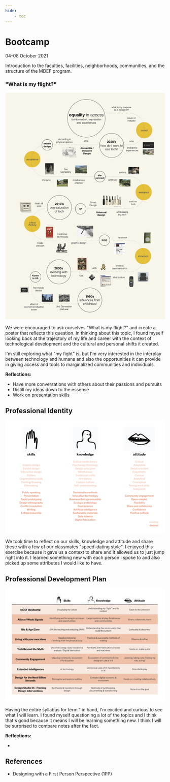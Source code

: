 ```yaml
---
hide:
    - toc
---
```


# Bootcamp
04-08 October 2021

Introduction to the faculties, facilities, neighborhoods, communities, and the structure of the MDEF program.


<h3>"What is my flight?"</h3>

![](../images/ACho_MyFight.jpg)

We were encouraged to ask ourselves "What is my flight?" and create a poster that reflects this question. In thinking about this topic, I found myself looking back at the trajectory of my life and career with the context of technological development and the cultural and personal shifts it created.

I'm still exploring what "my fight" is, but I'm very interested in the interplay between technology and humans and also the opportunities it can provide in giving access and tools to marginalized communities and individuals.

<b>Reflections:</b>
<ul>
  <li>Have more conversations with others about their passions and pursuits</li>
  <li>Distill my ideas down to the essense</li>
  <li>Work on presentation skills</li>
</ul>


<h2>Professional Identity</h2>

![](../images/ProfessionalProfiles.jpg)

We took time to reflect on our skills, knowledge and attitude and share these with a few of our classmates "speed-dating style". I enjoyed this exercise because it gave us a context to share and it allowed us to just jump right into it. I learned something new with each person I spoke to and also picked up some attributes I would like to have.


<h2>Professional Development Plan</h2>

![](../images/ProfessionalProfiles2.jpg)

Having the entire syllabus for term 1 in hand, I'm excited and curious to see what I will learn. I found myself questioning a lot of the topics and I think that's good because it means I will be learning something new. I think I will be surprised to compare notes after the fact.

**Reflections:**
<ul>
  <li></li>
</ul>

<h2>References</h2>

<ul>
  <li>Designing with a First Person Perspective (1PP)</li>
<ul>
